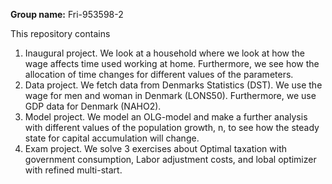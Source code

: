 **Group name:**
Fri-953598-2

This repository contains  
1. Inaugural project. We look at a household where we look at how the wage affects time used working at home. Furthermore, we see how the allocation of time changes for different values of the parameters. 
2. Data project. We fetch data from Denmarks Statistics (DST). We use the wage for men and woman in Denmark (LONS50). Furthermore, we use GDP data for Denmark (NAHO2).
3. Model project. We model an OLG-model and make a further analysis with different values of the population growth, n, to see how the steady state for capital accumulation will change.
4. Exam project. We solve 3 exercises about Optimal taxation with government consumption, Labor adjustment costs, and lobal optimizer with refined multi-start. 
